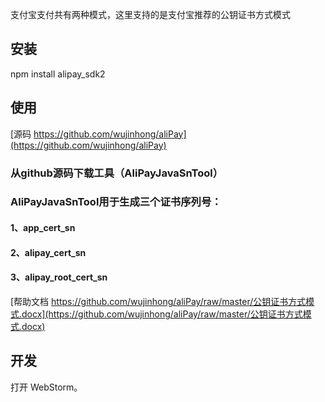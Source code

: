 支付宝支付共有两种模式，这里支持的是支付宝推荐的公钥证书方式模式

## 安装

npm install alipay_sdk2



## 使用

[源码 https://github.com/wujinhong/aliPay](https://github.com/wujinhong/aliPay)

### 从github源码下载工具（AliPayJavaSnTool）
### AliPayJavaSnTool用于生成三个证书序列号：
#### 1、app_cert_sn
#### 2、alipay_cert_sn
#### 3、alipay_root_cert_sn

[帮助文档 https://github.com/wujinhong/aliPay/raw/master/公钥证书方式模式.docx](https://github.com/wujinhong/aliPay/raw/master/公钥证书方式模式.docx)




## 开发

打开 WebStorm。